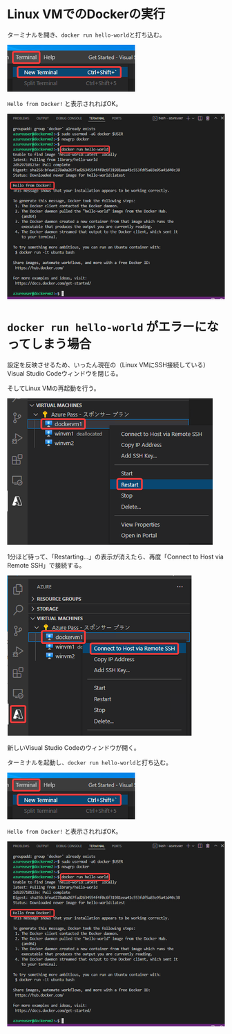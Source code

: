 # Linux VMでのDockerの実行

ターミナルを開き、`docker run hello-world`と打ち込む。

![](images/ss-2022-04-05-21-35-02.png)

`Hello from Docker!` と表示されればOK。

![](images/ss-2022-04-05-23-12-11.png)

# `docker run hello-world` がエラーになってしまう場合

設定を反映させるため、いったん現在の（Linux VMにSSH接続している）Visual Studio Codeウィンドウを閉じる。

そしてLinux VMの再起動を行う。

![](images/ss-2022-04-05-21-54-24.png)

1分ほど待って、「Restarting...」の表示が消えたら、再度「Connect to Host via Remote SSH」で接続する。

![](images/ss-2022-04-05-21-31-15.png)

新しいVisual Studio Codeのウィンドウが開く。

ターミナルを起動し、`docker run hello-world`と打ち込む。

![](images/ss-2022-04-05-21-35-02.png)

`Hello from Docker!` と表示されればOK。

![](images/ss-2022-04-05-23-12-11.png)

